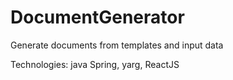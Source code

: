 # DocumentGenerator
Generate documents from templates and input data

Technologies: java Spring, yarg, ReactJS

